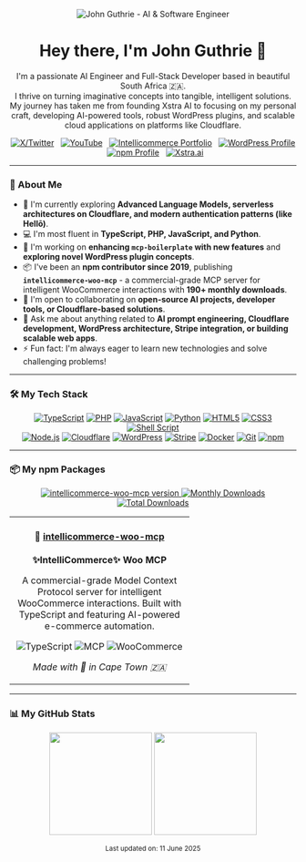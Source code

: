 <!-- Header Image -->
<p align="center">
  <img src="https://placehold.co/1200x300/0D1117/FFFFFF?text=John+Guthrie+-+AI+%26+Software+Engineer" alt="John Guthrie - AI & Software Engineer"/>
  <!-- Consider creating a personalized header on Canva/Figma for an even more unique touch! -->
</p>

<!-- Introduction -->
<h1 align="center">Hey there, I'm John Guthrie 👋</h1>

<p align="center">
  I'm a passionate AI Engineer and Full-Stack Developer based in beautiful South Africa 🇿🇦.
  <br />
  I thrive on turning imaginative concepts into tangible, intelligent solutions. My journey has taken me from founding Xstra AI to focusing on my personal craft, developing AI-powered tools, robust WordPress plugins, and scalable cloud applications on platforms like Cloudflare.
</p>

<!-- Social & Professional Links -->
<p align="center">
  <a href="https://x.com/xstraai" target="_blank"><img src="https://img.shields.io/badge/X-%23000000.svg?&style=for-the-badge&logo=X&logoColor=white" alt="X/Twitter"></a> &nbsp;
  <a href="https://www.youtube.com/@XstraAI" target="_blank"><img src="https://img.shields.io/badge/YouTube-%23FF0000.svg?&style=for-the-badge&logo=YouTube&logoColor=white" alt="YouTube"></a> &nbsp;
  <a href="https://intellicommerce.co.za" target="_blank"><img src="https://img.shields.io/badge/Intellicommerce-1A73E8.svg?&style=for-the-badge&logo=googlechrome&logoColor=white" alt="Intellicommerce Portfolio"></a> &nbsp;
  <a href="https://profiles.wordpress.org/jlfguthrie/" target="_blank"><img src="https://img.shields.io/badge/WordPress-21759B.svg?&style=for-the-badge&logo=WordPress&logoColor=white" alt="WordPress Profile"></a> &nbsp;
  <a href="https://www.npmjs.com/~jlfguthrie" target="_blank"><img src="https://img.shields.io/badge/npm-CB3837.svg?&style=for-the-badge&logo=npm&logoColor=white" alt="npm Profile"></a> &nbsp;
  <a href="https://xstra.ai" target="_blank"><img src="https://img.shields.io/badge/Xstra.ai-FF69B4.svg?&style=for-the-badge&logo=databricks&logoColor=white" alt="Xstra.ai"></a>
</p>

---

### 🚀 About Me

*   🧠 I'm currently exploring **Advanced Language Models, serverless architectures on Cloudflare, and modern authentication patterns (like Hellō)**.
*   💻 I'm most fluent in **TypeScript, PHP, JavaScript, and Python**.
*   🔭 I'm working on **enhancing `mcp-boilerplate` with new features** and **exploring novel WordPress plugin concepts**.
*   📦 I've been an **npm contributor since 2019**, publishing **`intellicommerce-woo-mcp`** - a commercial-grade MCP server for intelligent WooCommerce interactions with **190+ monthly downloads**.
*   🤝 I'm open to collaborating on **open-source AI projects, developer tools, or Cloudflare-based solutions**.
*   💬 Ask me about anything related to **AI prompt engineering, Cloudflare development, WordPress architecture, Stripe integration, or building scalable web apps**.
*   ⚡ Fun fact: I'm always eager to learn new technologies and solve challenging problems!

---

### 🛠️ My Tech Stack

<p align="center">
  <!-- Languages -->
  <a href="#"><img src="https://img.shields.io/badge/TypeScript-3178C6.svg?&style=for-the-badge&logo=TypeScript&logoColor=white" alt="TypeScript"/></a>
  <a href="#"><img src="https://img.shields.io/badge/PHP-777BB4.svg?&style=for-the-badge&logo=PHP&logoColor=white" alt="PHP"/></a>
  <a href="#"><img src="https://img.shields.io/badge/JavaScript-F7DF1E.svg?&style=for-the-badge&logo=JavaScript&logoColor=black" alt="JavaScript"/></a>
  <a href="#"><img src="https://img.shields.io/badge/Python-3776AB.svg?&style=for-the-badge&logo=Python&logoColor=white" alt="Python"/></a>
  <a href="#"><img src="https://img.shields.io/badge/HTML5-E34F26.svg?&style=for-the-badge&logo=HTML5&logoColor=white" alt="HTML5"/></a>
  <a href="#"><img src="https://img.shields.io/badge/CSS3-1572B6.svg?&style=for-the-badge&logo=CSS3&logoColor=white" alt="CSS3"/></a>
  <a href="#"><img src="https://img.shields.io/badge/Shell_Script-121011.svg?&style=for-the-badge&logo=gnu-bash&logoColor=white" alt="Shell Script"/></a>
  <br />
  <!-- Frameworks/Platforms/Libraries -->
  <a href="#"><img src="https://img.shields.io/badge/Node.js-339933.svg?&style=for-the-badge&logo=Node.js&logoColor=white" alt="Node.js"/></a>
  <a href="#"><img src="https://img.shields.io/badge/Cloudflare-F38020.svg?&style=for-the-badge&logo=Cloudflare&logoColor=white" alt="Cloudflare"/></a>
  <a href="#"><img src="https://img.shields.io/badge/WordPress-21759B.svg?&style=for-the-badge&logo=WordPress&logoColor=white" alt="WordPress"/></a>
  <a href="#"><img src="https://img.shields.io/badge/Stripe-626CD9.svg?&style=for-the-badge&logo=Stripe&logoColor=white" alt="Stripe"/></a>
  <!-- Other Tools -->
  <a href="#"><img src="https://img.shields.io/badge/Docker-2496ED.svg?&style=for-the-badge&logo=Docker&logoColor=white" alt="Docker"/></a>
  <a href="#"><img src="https://img.shields.io/badge/Git-F05032.svg?&style=for-the-badge&logo=Git&logoColor=white" alt="Git"/></a>
  <a href="#"><img src="https://img.shields.io/badge/npm-CB3837.svg?&style=for-the-badge&logo=npm&logoColor=white" alt="npm"/></a>
</p>

---

### 📦 My npm Packages

<p align="center">
  <a href="https://www.npmjs.com/package/intellicommerce-woo-mcp" target="_blank">
    <img src="https://img.shields.io/npm/v/intellicommerce-woo-mcp?style=for-the-badge&logo=npm&color=CB3837" alt="intellicommerce-woo-mcp version"/>
  </a>
  <a href="https://www.npmjs.com/package/intellicommerce-woo-mcp" target="_blank">
    <img src="https://img.shields.io/npm/dm/intellicommerce-woo-mcp?style=for-the-badge&logo=npm&color=CB3837" alt="Monthly Downloads"/>
  </a>
  <a href="https://www.npmjs.com/package/intellicommerce-woo-mcp" target="_blank">
    <img src="https://img.shields.io/npm/dt/intellicommerce-woo-mcp?style=for-the-badge&logo=npm&color=CB3837" alt="Total Downloads"/>
  </a>
</p>

<table align="center">
  <tr>
    <td align="center" width="300">
      <h4>🛒 <a href="https://www.npmjs.com/package/intellicommerce-woo-mcp">intellicommerce-woo-mcp</a></h4>
      <p><strong>✨IntelliCommerce✨ Woo MCP</strong></p>
      <p>A commercial-grade Model Context Protocol server for intelligent WooCommerce interactions. Built with TypeScript and featuring AI-powered e-commerce automation.</p>
      <p>
        <img src="https://img.shields.io/badge/TypeScript-3178C6.svg?style=flat&logo=TypeScript&logoColor=white" alt="TypeScript"/>
        <img src="https://img.shields.io/badge/MCP-FF6B6B.svg?style=flat&logo=databricks&logoColor=white" alt="MCP"/>
        <img src="https://img.shields.io/badge/WooCommerce-96588A.svg?style=flat&logo=woocommerce&logoColor=white" alt="WooCommerce"/>
      </p>
      <p><em>Made with 🧡 in Cape Town 🇿🇦</em></p>
    </td>
  </tr>
</table>

---

### 📊 My GitHub Stats

<p align="center">
  <img height="180em" src="https://github-readme-stats.vercel.app/api?username=jlfguthrie&show_icons=true&theme=dracula&include_all_commits=true&count_private=true&rank_icon=github&border_radius=10"/>
  <img height="180em" src="https://github-readme-stats.vercel.app/api/top-langs/?username=jlfguthrie&layout=compact&langs_count=8&theme=dracula&border_radius=10"/>
</p>

<!-- Footer -->
<p align="center">
  <small>Last updated on: 11 June 2025</small>
</p>
